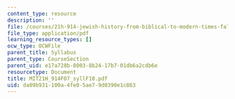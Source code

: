 ```yaml
---
content_type: resource
description: ''
file: /courses/21h-914-jewish-history-from-biblical-to-modern-times-fall-2007/da09b931100a4fe05ae79d0390e1c863_MIT21H_914F07_syllF10.pdf
file_type: application/pdf
learning_resource_types: []
ocw_type: OCWFile
parent_title: Syllabus
parent_type: CourseSection
parent_uid: e17a728b-8003-8b24-17b7-01db6a2cdb6e
resourcetype: Document
title: MIT21H_914F07_syllF10.pdf
uid: da09b931-100a-4fe0-5ae7-9d0390e1c863
---
```

